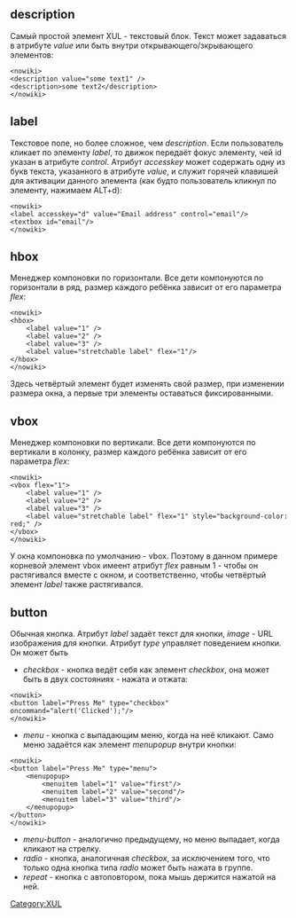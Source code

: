 ## description

Самый простой элемент XUL - текстовый блок. Текст может задаваться в
атрибуте *value* или быть внутри открывающего/зкрывающего элементов:

    <nowiki>
    <description value="some text1" />
    <description>some text2</description>
    </nowiki>

## label

Текстовое поле, но более сложное, чем *description*. Если пользователь
кликает по элементу *label*, то движок передаёт фокус элементу, чей id
указан в атрибуте *control*. Атрибут *accesskey* может содержать одну из
букв текста, указанного в атрибуте *value*, и служит горячей клавишей
для активации данного элемента (как будто пользователь кликнул по
элементу, нажимаем ALT+d):

    <nowiki>
    <label accesskey="d" value="Email address" control="email"/>
    <textbox id="email"/>
    </nowiki>

## hbox

Менеджер компоновки по горизонтали. Все дети компонуются по горизонтали
в ряд, размер каждого ребёнка зависит от его параметра *flex*:

    <nowiki>
    <hbox>
        <label value="1" />
        <label value="2" />
        <label value="3" />
        <label value="stretchable label" flex="1"/>
    </hbox>
    </nowiki>

Здесь четвёртый элемент будет изменять свой размер, при изменении
размера окна, а первые три элементы оставаться фиксированными.

## vbox

Менеджер компоновки по вертикали. Все дети компонуются по вертикали в
колонку, размер каждого ребёнка зависит от его параметра *flex*:

    <nowiki>
    <vbox flex="1">
        <label value="1" />
        <label value="2" />
        <label value="3" />
        <label value="stretchable label" flex="1" style="background-color: red;" />
    </vbox>
    </nowiki>

У окна компоновка по умолчанию - vbox. Поэтому в данном примере корневой
элемент vbox имеент атрибут *flex* равным 1 - чтобы он растягивался
вместе с окном, и соответственно, чтобы четвёртый элемент *label*
также растягивался.

## button

Обычная кнопка. Атрибут *label* задаёт текст для кнопки, *image* - URL
изображения для кнопки. Атрибут *type* управляет поведением кнопки. Он
может быть

  - *checkbox* - кнопка ведёт себя как элемент *checkbox*, она может
    быть в двух состояниях - нажата и отжата:

<!-- end list -->

    <nowiki>
    <button label="Press Me" type="checkbox" oncommand="alert('Clicked');"/>
    </nowiki>

  - *menu* - кнопка с выпадающим меню, когда на неё кликают. Само меню
    задаётся как элемент *menupopup* внутри кнопки:

<!-- end list -->

    <nowiki>
    <button label="Press Me" type="menu">
        <menupopup>
            <menuitem label="1" value="first"/>
            <menuitem label="2" value="second"/>
            <menuitem label="3" value="third"/>
        </menupopup>
    </button>
    </nowiki>

  - *menu-button* - аналогично предыдущему, но меню выпадает, когда
    кликают на стрелку.
  - *radio* - кнопка, аналогичная *checkbox*, за исключением того, что
    только одна кнопка типа *radio* может быть нажата в группе.
  - *repeat* - кнопка с автоповтором, пока мышь держится нажатой на ней.

[Category:XUL](Category:XUL "wikilink")